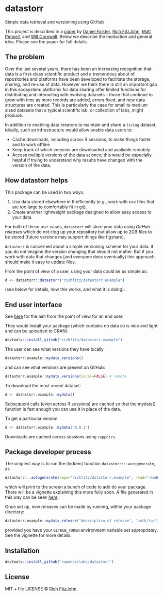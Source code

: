 # datastorr

Simple data retrieval and versioning using GitHub

This project is described in a [paper](https://peerj.com/preprints/3401v1) by [Daniel Falster](https://github.com/dfalster/), [Rich FitzJohn](https://github.com/richfitz/), [Matt Pennell](https://github.com/mwpennell/), and [Will Cornwell](https://github.com/wcornwell/). Below we describe the motivation and general idea. Please see the paper for full details.

## The problem

Over the last several years, there has been an increasing recognition that data is a first-class scientific product and a tremendous about of repositories and platforms have been developed to facilitate the storage, sharing, and re-use of data. However we think there is still an important gap in this ecosystem: platforms for data sharing offer limited functions for distributing and interacting with evolving datasets - those that continue to grow with time as more records are added, errors fixed, and new data structures are created. This is particularly the case for small to medium sized datasets that a typical scientific lab, or collection of labs, might produce.

In addition to enabling data creators to maintain and share a `living` dataset, ideally, such an infrastructure would allow enable data users to:

* Cache downloads, including across R sessions, to make things faster and to work offline
* Keep track of which versions are downloaded and available remotely
* Access multiple versions of the data at once; this would be especially helpful if trying to understand why results have changed with the version of the data.

## How datastorr helps

This package can be used in two ways:

1. Use data stored elsewhere in R efficiently (e.g., work with csv files that are too large to comfortably fit in git).
2. Create another lightweight package designed to allow easy access to your data.

For both of these use-cases, `datastorr` will store your data using _GitHub releases_ which do not clog up your repository but allow up to 2GB files to be stored (future versions may support things like figshare).

`datastorr` is concerned about a simple versioning scheme for your data.  If you do not imagine the version changing that should not matter.  But if you work with data that changes (and everyone does eventually) this approach should make it easy to update files.

From the point of view of a user, using your data could be as simple as:

```r
d <- datastorr::datastorr("richfitz/datastorr.example")
```

(see below for details, how this works, and what it is doing).

## End user interface

See [here](https://github.com/richfitz/datastorr.example) for the aim from the point of view for an end user.

They would install your package (which contains no data so is nice and
light and can be uploaded to CRAN).

```r
devtools::install_github("richfitz/datastorr.example")
```

The user can see what versions they have locally

```r
datastorr.example::mydata_versions()
```

and can see what versions are present on GitHub:

```r
datastorr.example::mydata_versions(local=FALSE) # remote
```

To download the most recent dataset:

```r
d <- datastorr.example::mydata()
```

Subsequent calls (even across R sessions) are cached so that the mydata() function is fast enough you can use it in place of the data.

To get a particular version:

```r
d <- datastorr.example::mydata("0.0.1")
```

Downloads are cached across sessions using `rappdirs`.

## Package developer process

The simplest way is to run the (hidden) function `datastorr:::autogenerate`, as


```r
datastorr:::autogenerate(repo="richfitz/datastorr.example", read="readRDS", name="mydata")
```

which will print to the screen a bunch of code to add do your package.  There will be a vignette explaining this more fully soon.  A file generated in this way can be seen  [here](https://github.com/richfitz/datastorr.example/blob/master/R/package.R).

Once set up, new releases can be made by running, within your package directory:

```r
datastorr.example::mydata_release("description of release", "path/to/file")
```

provided you have your `GITHUB_TOKEN` environment variable set appropriatey.  See the vignette for more details.

## Installation

```r
devtools::install_github("ropenscilabs/datastorr")
```

## License

MIT + file LICENSE © [Rich FitzJohn](https://github.com/richfitz).
